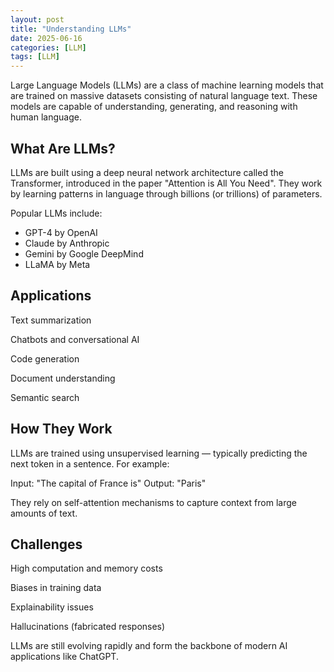 ```yaml
---
layout: post
title: "Understanding LLMs"
date: 2025-06-16
categories: [LLM]
tags: [LLM]
---
```


Large Language Models (LLMs) are a class of machine learning models that are trained on massive datasets consisting of natural language text. These models are capable of understanding, generating, and reasoning with human language.

## What Are LLMs?

LLMs are built using a deep neural network architecture called the Transformer, introduced in the paper "Attention is All You Need". They work by learning patterns in language through billions (or trillions) of parameters.

Popular LLMs include:

- GPT-4 by OpenAI
- Claude by Anthropic
- Gemini by Google DeepMind
- LLaMA by Meta

## Applications

Text summarization

Chatbots and conversational AI

Code generation

Document understanding

Semantic search

## How They Work

LLMs are trained using unsupervised learning — typically predicting the next token in a sentence. For example:

Input: "The capital of France is"
Output: "Paris"

They rely on self-attention mechanisms to capture context from large amounts of text.

## Challenges

High computation and memory costs

Biases in training data

Explainability issues

Hallucinations (fabricated responses)

LLMs are still evolving rapidly and form the backbone of modern AI applications like ChatGPT.

